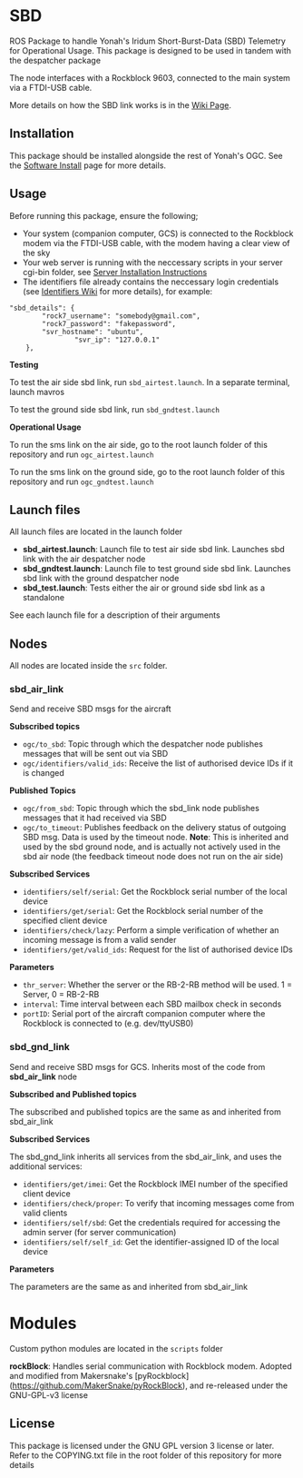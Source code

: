# SBD

ROS Package to handle Yonah's Iridum Short-Burst-Data (SBD) Telemetry for Operational Usage. This package is designed to be used in tandem with the despatcher package

The node interfaces with a Rockblock 9603, connected to the main system via a FTDI-USB cable.

More details on how the SBD link works is in the [Wiki Page](https://github.com/yonahbox/Yonah_ROS_packages/wiki/SBD-Link).

## Installation

This package should be installed alongside the rest of Yonah's OGC. See the [Software Install](https://github.com/yonahbox/Yonah_ROS_packages/wiki/Software-Installation) page for more details.

## Usage

Before running this package, ensure the following;

* Your system (companion computer, GCS) is connected to the Rockblock modem via the FTDI-USB cable, with the modem having a clear view of the sky
* Your web server is running with the neccessary scripts in your server cgi-bin folder, see [Server Installation Instructions](https://github.com/yonahbox/Yonah_ROS_packages/wiki/Software-Installation#server-side-installation)
* The identifiers file already contains the neccessary login credentials (see [Identifiers Wiki](https://github.com/yonahbox/Yonah_ROS_packages/wiki/Identifiers#the-json-file) for more details), for example:

```
"sbd_details": {
		"rock7_username": "somebody@gmail.com",
		"rock7_password": "fakepassword",
		"svr_hostname": "ubuntu",
                "svr_ip": "127.0.0.1"
	},
```

**Testing**

To test the air side sbd link, run `sbd_airtest.launch`. In a separate terminal, launch mavros

To test the ground side sbd link, run `sbd_gndtest.launch`

**Operational Usage**

To run the sms link on the air side, go to the root launch folder of this repository and run `ogc_airtest.launch`

To run the sms link on the ground side, go to the root launch folder of this repository and run `ogc_gndtest.launch`

## Launch files

All launch files are located in the launch folder

* **sbd_airtest.launch**: Launch file to test air side sbd link. Launches sbd link with the air despatcher node
* **sbd_gndtest.launch**: Launch file to test ground side sbd link. Launches sbd link with the ground despatcher node
* **sbd_test.launch**: Tests either the air or ground side sbd link as a standalone

See each launch file for a description of their arguments

## Nodes

All nodes are located inside the `src` folder.

### sbd_air_link

Send and receive SBD msgs for the aircraft

**Subscribed topics**

* `ogc/to_sbd`: Topic through which the despatcher node publishes messages that will be sent out via SBD
* `ogc/identifiers/valid_ids`: Receive the list of authorised device IDs if it is changed

**Published Topics**

* `ogc/from_sbd`: Topic through which the sbd_link node publishes messages that it had received via SBD
* `ogc/to_timeout`: Publishes feedback on the delivery status of outgoing SBD msg. Data is used by the timeout node. **Note**: This is inherited and used by the sbd ground node, and is actually not actively used in the sbd air node (the feedback timeout node does not run on the air side)

**Subscribed Services**

* `identifiers/self/serial`: Get the Rockblock serial number of the local device
* `identifiers/get/serial`: Get the Rockblock serial number of the specified client device
* `identifiers/check/lazy`: Perform a simple verification of whether an incoming message is from a valid sender
* `identifiers/get/valid_ids`: Request for the list of authorised device IDs

**Parameters**

* `thr_server`: Whether the server or the RB-2-RB method will be used. 1 = Server, 0 = RB-2-RB
* `interval`: Time interval between each SBD mailbox check in seconds
* `portID`: Serial port of the aircraft companion computer where the Rockblock is connected to (e.g. dev/ttyUSB0)

### sbd_gnd_link

Send and receive SBD msgs for GCS. Inherits most of the code from **sbd_air_link** node

**Subscribed and Published topics**

The subscribed and published topics are the same as and inherited from sbd_air_link

**Subscribed Services**

The sbd_gnd_link inherits all services from the sbd_air_link, and uses the additional services:

* `identifiers/get/imei`: Get the Rockblock IMEI number of the specified client device
* `identifiers/check/proper`: To verify that incoming messages come from valid clients
* `identifiers/self/sbd`: Get the credentials required for accessing the admin server (for server communication)
* `identifiers/self/self_id`: Get the identifier-assigned ID of the local device

**Parameters**

The parameters are the same as and inherited from sbd_air_link

# Modules

Custom python modules are located in the `scripts` folder

**rockBlock**: Handles serial communication with Rockblock modem. Adopted and modified from Makersnake's [pyRockblock] (https://github.com/MakerSnake/pyRockBlock), and re-released under the GNU-GPL-v3 license

## License

This package is licensed under the GNU GPL version 3 license or later. Refer to the COPYING.txt file in the root folder of this repository for more details
